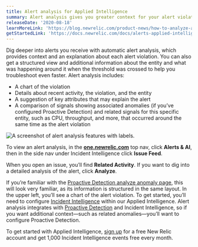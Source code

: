 ```yaml
---
title: Alert analysis for Applied Intelligence
summary: Alert analysis gives you greater context for your alert violations and notifications.
releaseDate: '2020-08-18'
learnMoreLink: 'https://blog.newrelic.com/product-news/how-to-analyze-alert-violations/'
getStartedLink: 'https://docs.newrelic.com/docs/alerts-applied-intelligence/applied-intelligence'
---
```


Dig deeper into alerts you receive with automatic alert analysis, which provides context and an explanation about each alert violation. You can also get a structured view and additional information about the entity and what was happening around it when the threshold was crossed to help you troubleshoot even faster. Alert analysis includes:

* A chart of the violation
* Details about recent activity, the violation, and the entity
* A suggestion of key attributes that may explain the alert
* A comparison of signals showing associated anomalies (if you’ve configured Proactive Detection) and related signals for this specific entity, such as CPU, throughput, and more, that occurred around the same time as the alert violation

![A screenshot of alert analysis features with labels.](./images/alert-analysis-details.png "A screenshot of alert analysis features with labels.")

To view an alert analysis, in the **[one.newrelic.com](https://one.newrelic.com)** top nav, click **Alerts & AI**, then in the side nav under Incident Intelligence click **Issue Feed**.

When you open an issue, you’ll find **Related Activity**. If you want to dig into a detailed analysis of the alert, click **Analyze**.

If you’re familiar with the [Proactive Detection analyze anomaly page](https://blog.newrelic.com/product-news/new-capabilities-proactive-detection/), this will look very familiar, as its information is structured in the same layout. In the upper left, you’ll see a chart of the alert violation. To get started, you’ll need to configure [Incident Intelligence](/docs/alerts-applied-intelligence/applied-intelligence/incident-intelligence/get-started-incident-intelligence) within our Applied Intelligence. Alert analysis integrates with [Proactive Detection](/docs/alerts-applied-intelligence/applied-intelligence/proactive-detection/proactive-detection-applied-intelligence) and Incident Intelligence, so if you want additional context—such as related anomalies—you’ll want to configure Proactive Detection.

To get started with Applied Intelligence, [sign up](https://newrelic.com/signup) for a free New Relic account and get 1,000 Incident Intelligence events free every month.
